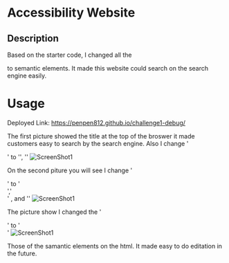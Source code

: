 # Accessibility Website

## Description
Based on the starter code, I changed all the <div> to semantic elements. It made this website could search on the search engine easily.

# Usage
  Deployed Link: https://penpen812.github.io/challenge1-debug/

  The first picture showed the title at the top of the broswer it made customers easy to search by the search engine.
  Also I change '<div>' to '<figcation>', '<Navbar>'
  ![ScreenShot1]()
  
  On the second piture you will see I change '<div>' to '<section>','<article>' , and '<sidebar>'
  ![ScreenShot1]()
  
  The picture show I changed the '<div>' to '<footer>'
  ![ScreenShot1]()
 
  Those of the samantic elements on the html. It made easy to do editation in the future.
